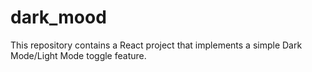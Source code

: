 # dark_mood
This repository contains a React project that implements a simple Dark Mode/Light Mode toggle feature. 
